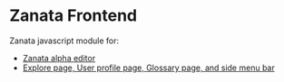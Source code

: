 # Zanata Frontend

Zanata javascript module for:

- [Zanata alpha editor](./src/editor/README.md)
- [Explore page, User profile page, Glossary page, and side menu bar](./src/README.md)
